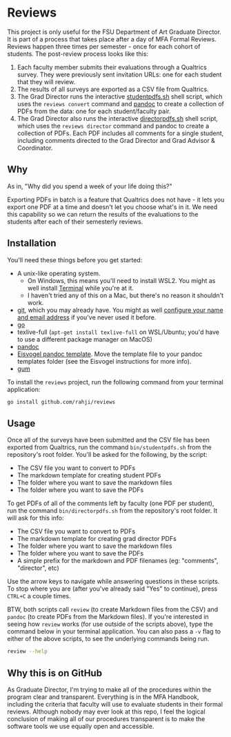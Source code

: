 # Reviews

This project is only useful for the FSU Department of Art Graduate Director. It is part of a process that takes place after a day of MFA Formal Reviews. Reviews happen three times per semester - once for each cohort of students. The post-review process looks like this:

1. Each faculty member submits their evaluations through a Qualtrics survey. They were previously sent invitation URLs: one for each student that they will review.
2. The results of all surveys are exported as a CSV file from Qualtrics.
3. The Grad Director runs the interactive [studentpdfs.sh](bin/studentpdfs.sh) shell script, which uses the `reviews convert` command and [pandoc](https://pandoc.org/) to create a collection of PDFs from the data: one for each student/faculty pair.
4. The Grad Director also runs the interactive [directorpdfs.sh](bin/directorpdfs.sh) shell script, which uses the `reviews director` command and pandoc to create a collection of PDFs. Each PDF includes all comments for a single student, including comments directed to the Grad Director and Grad Advisor & Coordinator.

## Why

As in, "Why did you spend a week of your life doing this?"

Exporting PDFs in batch is a feature that Qualtrics does not have - it lets you export one PDF at a time and doesn't let you choose what's in it. We need this capability so we can return the results of the evaluations to the students after each of their semesterly reviews. 

## Installation

You'll need these things before you get started:

* A unix-like operating system. 
  * On Windows, this means you'll need to install WSL2. You might as well install [Terminal](https://apps.microsoft.com/store/detail/windows-terminal/9N0DX20HK701) while you're at it.
  * I haven't tried any of this on a Mac, but there's no reason it shouldn't work.
* [git](https://git-scm.com/downloads), which you may already have. You might as well [configure your name and email address](https://git-scm.com/book/en/v2/Getting-Started-First-Time-Git-Setup) if you've never used it before.
* [go](https://go.dev/dl/)
* texlive-full (`apt-get install texlive-full` on WSL/Ubuntu; you'd have to use a different package manager on MacOS)
* [pandoc](https://pandoc.org)
* [Eisvogel pandoc template](https://github.com/Wandmalfarbe/pandoc-latex-template/releases). Move the template file to your pandoc templates folder (see the Eisvogel instructions for more info).
* [gum](https://github.com/charmbracelet/gum)

To install the `reviews` project, run the following command from your terminal application:

```bash
go install github.com/rahji/reviews
```

## Usage

Once all of the surveys have been submitted and the CSV file has been exported from Qualtrics, run the command `bin/studentpdfs.sh` from the repository's root folder. You'll be asked for the following, by the script:

* The CSV file you want to convert to PDFs
* The markdown template for creating student PDFs
* The folder where you want to save the markdown files
* The folder where you want to save the PDFs

To get PDFs of all of the comments left by faculty (one PDF per student), run the command `bin/directorpdfs.sh` from the repository's root folder. It will ask for this info:

* The CSV file you want to convert to PDFs
* The markdown template for creating grad director PDFs
* The folder where you want to save the markdown files
* The folder where you want to save the PDFs
* A simple prefix for the markdown and PDF filenames (eg: "comments", "director", etc)

Use the arrow keys to navigate while answering questions in these scripts. To stop where you are (after you've already said "Yes" to continue), press `CTRL+C` a couple times.

BTW, both scripts call `review` (to create Markdown files from the CSV) and `pandoc` (to create PDFs from the Markdown files). If you're interested in seeing how `review` works (for use outside of the scripts above), type the command below in your terminal application. You can also pass a `-v` flag to either of the above scripts, to see the underlying commands being run.

```bash
review --help
```

## Why this is on GitHub

As Graduate Director, I'm trying to make all of the procedures within the program clear and transparent. Everything is in the MFA Handbook, including the criteria that faculty will use to evaluate students in their formal reviews. Although nobody may ever look at this repo, I feel the logical conclusion of making all of our procedures transparent is to make the software tools we use equally open and accessible.
